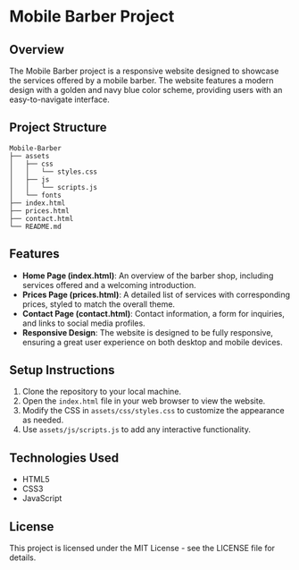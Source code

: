 # Mobile Barber Project

## Overview
The Mobile Barber project is a responsive website designed to showcase the services offered by a mobile barber. The website features a modern design with a golden and navy blue color scheme, providing users with an easy-to-navigate interface.

## Project Structure
```
Mobile-Barber
├── assets
│   ├── css
│   │   └── styles.css
│   ├── js
│   │   └── scripts.js
│   └── fonts
├── index.html
├── prices.html
├── contact.html
└── README.md
```

## Features
- **Home Page (index.html)**: An overview of the barber shop, including services offered and a welcoming introduction.
- **Prices Page (prices.html)**: A detailed list of services with corresponding prices, styled to match the overall theme.
- **Contact Page (contact.html)**: Contact information, a form for inquiries, and links to social media profiles.
- **Responsive Design**: The website is designed to be fully responsive, ensuring a great user experience on both desktop and mobile devices.

## Setup Instructions
1. Clone the repository to your local machine.
2. Open the `index.html` file in your web browser to view the website.
3. Modify the CSS in `assets/css/styles.css` to customize the appearance as needed.
4. Use `assets/js/scripts.js` to add any interactive functionality.

## Technologies Used
- HTML5
- CSS3
- JavaScript

## License
This project is licensed under the MIT License - see the LICENSE file for details.